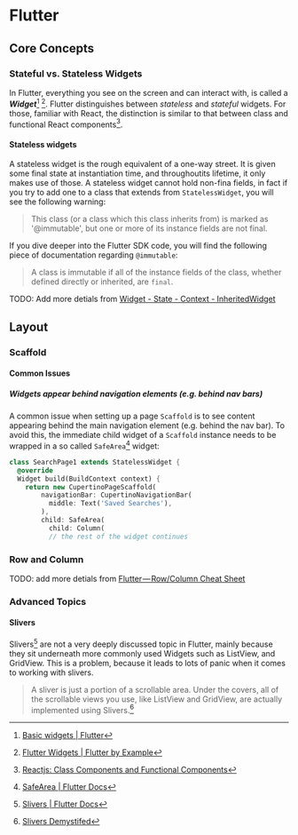 # Flutter
## Core Concepts
### Stateful vs. Stateless Widgets

In Flutter, everything you see on the screen and can interact with, is called a ***Widget***[^widgets] [^widgets2]. Flutter distinguishes between *stateless* and *stateful* widgets. For those, familiar with React, the distinction is similar to that between class and functional React components[^react].

#### Stateless widgets
A stateless widget is the rough equivalent of a one-way street. It is given some final state at instantiation time, and throughoutits lifetime, it only makes use of those. A stateless widget cannot hold non-fina fields, in fact if you try to add one to a class that extends from `StatelessWidget`, you will see the following warning:

> This class (or a class which this class inherits from) is marked as '@immutable', but one or more of its instance fields are not final.

If you dive deeper into the Flutter SDK code, you will find the following piece of documentation regarding `@immutable`:

> A class is immutable if all of the instance fields of the class, whether defined directly or inherited, are `final`.

TODO: Add more detials from [Widget - State - Context - InheritedWidget](https://www.didierboelens.com/2018/06/widget---state---context---inheritedwidget/)

[^widgets]: [Basic widgets | Flutter](https://flutter.io/docs/development/ui/widgets/basics)

[^widgets2]: [Flutter Widgets | Flutter by Example]([https://flutter.io/docs/development/ui/widgets/basics](https://flutterbyexample.com/flutter-widgets/))

[^react]: [Reactjs: Class Components and Functional Components](https://medium.com/@lailbrown/reactjs-class-components-and-functional-components-5f00edbd5d92)

## Layout
### Scaffold
#### Common Issues
##### Widgets appear behind navigation elements (e.g. behind nav bars)
A common issue when setting up a page `Scaffold` is to see content appearing behind the main navigation element (e.g. behind the nav bar). To avoid this, the immediate child widget of a `Scaffold` instance needs to be wrapped in a so called `SafeArea`[^safearea] widget:

``` dart hl_lines="4 8"
class SearchPage1 extends StatelessWidget {
  @override
  Widget build(BuildContext context) {
    return new CupertinoPageScaffold(
        navigationBar: CupertinoNavigationBar(
          middle: Text('Saved Searches'),
        ),
        child: SafeArea(
          child: Column(
          // the rest of the widget continues
```

### Row and Column
TODO: add more detials from [Flutter — Row/Column Cheat Sheet](https://medium.com/jlouage/flutter-row-column-cheat-sheet-78c38d242041)

### Advanced Topics
#### Slivers
Slivers[^slivers] are not a very deeply discussed topic in Flutter, mainly because they sit underneath more commonly used Widgets such as ListView, and GridView. This is a problem, because it leads to lots of panic when it comes to working with slivers.

> A sliver is just a portion of a scrollable area. Under the covers, all of the scrollable views you use, like ListView and GridView, are actually implemented using Slivers.[^slivers2]

[^slivers]: [Slivers | Flutter Docs](https://flutter.dev/docs/development/ui/advanced/slivers)
[^slivers2]: [Slivers Demystifed](https://medium.com/flutter-io/slivers-demystified-6ff68ab0296f)

[^safearea]: [SafeArea | Flutter Docs](https://docs.flutter.io/flutter/widgets/SafeArea-class.html)
